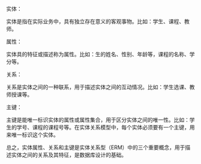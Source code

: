 实体：  
  
实体是指在实际业务中，具有独立存在意义的客观事物。比如：学生、课程、教师。  
  
属性：  
  
实体具的特征或描述称为属性。比如：生的姓名、性别、年龄等，课程的名称、学分等。  
  
关系：  
  
关系是实体之间的一种联系，用于描述实体之间的互动情况。比如：学生选课、教师授课等。  
  
主键：  
  
主键是能唯一标识实体的属性或属性集合，用于区分实体之间的唯一性。比如：学生的学号、课程的课程号等。在实体关系模型中，每个实体必须要有一个主键，用来唯一标识这个实体。  
  
总之，实体属性、关系和主键是实体关系型（ERM）中的三个重要概念，用于描述实体之间的关系及其特征，是数据库设计的基础。